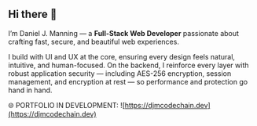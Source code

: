## Hi there 👋

I’m Daniel J. Manning — a **Full-Stack Web Developer** passionate about crafting fast, secure, and beautiful web experiences.

I build with UI and UX at the core, ensuring every design feels natural, intuitive, and human-focused.
On the backend, I reinforce every layer with robust application security — including AES-256 encryption, session management, and encryption at rest — so performance and protection go hand in hand.

🌐 PORTFOLIO IN DEVELOPMENT: ![https://djmcodechain.dev](https://djmcodechain.dev)
